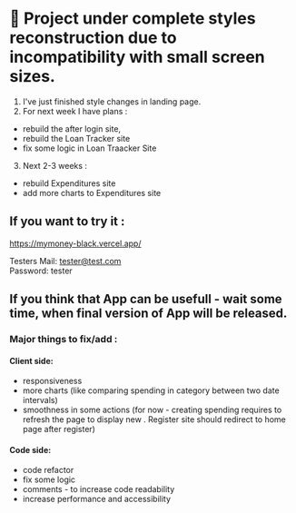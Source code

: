 # 🔨 Project under complete styles reconstruction due to incompatibility with small screen sizes.
1. I've just finished style changes in landing page.
2. For next week I have plans :
* rebuild the after login site,
* rebuild the Loan Tracker site
* fix some logic in Loan Traacker Site 
3. Next 2-3 weeks : 
* rebuild Expenditures site 
* add more charts to Expenditures site 

## If you want to try it : 
https://mymoney-black.vercel.app/

Testers Mail: tester@test.com
<br>
Password: tester

## If you think that App can be usefull - wait some time, when final version of App will be released.
### Major things to fix/add :
#### Client side:
* responsiveness 
* more charts (like comparing spending in category between two date intervals)
* smoothness in some actions (for now - creating spending requires to refresh the page to display new . Register site should redirect to home page after register)
#### Code side:
* code refactor
* fix some logic
* comments - to increase code readability
* increase performance and accessibility

